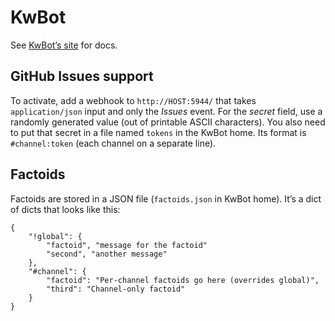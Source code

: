 KwBot
=====

See [KwBot’s site](https://chriswarrick.com/kwbot/) for docs.

GitHub Issues support
---------------------

To activate, add a webhook to ``http://HOST:5944/`` that takes
``application/json`` input and only the *Issues* event. For the *secret*
field, use a randomly generated value (out of printable ASCII characters). You
also need to put that secret in a file named ``tokens`` in the KwBot
home. Its format is `#channel:token` (each channel on a separate line).

Factoids
--------

Factoids are stored in a JSON file (``factoids.json`` in KwBot home). It’s a dict of dicts that looks like this:

    {
        "!global": {
            "factoid", "message for the factoid"
            "second", "another message"
        },
        "#channel": {
            "factoid": "Per-channel factoids go here (overrides global)",
            "third": "Channel-only factoid"
        }
    }
